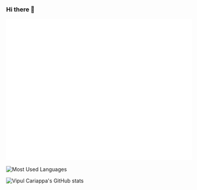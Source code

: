 ### Hi there 👋

<!--
**Vipul-Cariappa/Vipul-Cariappa** is a ✨ _special_ ✨ repository because its `README.md` (this file) appears on your GitHub profile.

Here are some ideas to get you started:

- 🔭 I’m currently working on ...
- 🌱 I’m currently learning ...
- 👯 I’m looking to collaborate on ...
- 🤔 I’m looking for help with ...
- 💬 Ask me about ...
- 📫 How to reach me: ...
- 😄 Pronouns: ...
- ⚡ Fun fact: ...
-->

![Info](https://raw.githubusercontent.com/Vipul-Cariappa/Vipul-Cariappa/dev/me.svg)

![Most Used Languages](https://github-readme-stats.vercel.app/api/top-langs/?username=Vipul-Cariappa&langs_count=10&theme=tokyonight&layout=compact)

![Vipul Cariappa's GitHub stats](https://github-readme-stats.vercel.app/api?username=Vipul-Cariappa)

